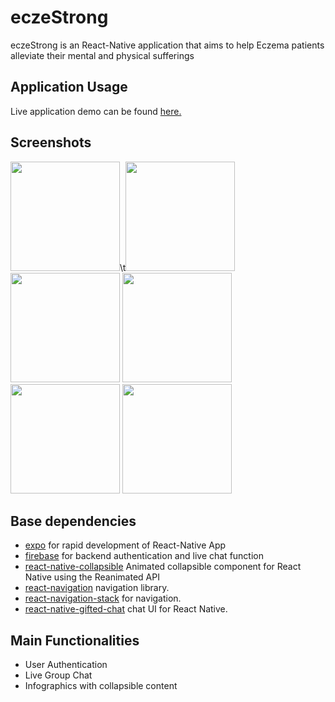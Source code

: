 # eczeStrong
eczeStrong is an React-Native application that aims to help Eczema patients alleviate their mental and physical sufferings

## Application Usage
Live application demo can be found [here.](https://expo.dev/@bobohang/AlvinApp)

## Screenshots
<img src="https://user-images.githubusercontent.com/72592202/179932107-bcbef13d-4f1e-4011-8f99-e890c19fe45d.jpg" width="175"  />\t<img src="https://user-images.githubusercontent.com/72592202/179932120-784ffef0-f4a9-469c-80d9-4e2c69f36d1e.jpg" width="175"  />  <img src="https://user-images.githubusercontent.com/72592202/179932124-66e36222-9714-4ba9-aac4-c927fdae1d1f.jpg" width="175"  />  <img src="https://user-images.githubusercontent.com/72592202/179932127-f7c47493-75f4-40f0-9dff-6df7dafe8e0d.jpg" width="175"  />  <img src="https://user-images.githubusercontent.com/72592202/179932131-faa1779a-8d1a-4ec7-86cb-be1fdde4f471.jpg" width="175"  />  <img src="https://user-images.githubusercontent.com/72592202/179932137-92c2f998-1563-4de5-a32c-2927330a21fe.jpg" width="175"  />

## Base dependencies
- [expo](https://expo.dev/) for rapid development of React-Native App
- [firebase](https://firebase.google.com/) for backend authentication and live chat function
- [react-native-collapsible](https://github.com/oblador/react-native-collapsible) Animated collapsible component for React Native using the Reanimated API
- [react-navigation](https://reactnavigation.org/) navigation library.
- [react-navigation-stack](https://reactnavigation.org/docs/stack-navigator/) for navigation.
- [react-native-gifted-chat](https://github.com/FaridSafi/react-native-gifted-chat) chat UI for React Native.

## Main Functionalities
- User Authentication
- Live Group Chat
- Infographics with collapsible content
